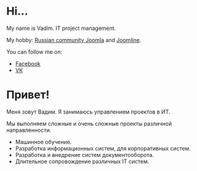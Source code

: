 # Hi...

My name is Vadim. IT project management.

My hobby: [Russian community Joomla](https://joomlaportal.ru/) and [Joomline](https://joomline.ru/).

You can follow me on:
* [Facebook](https://www.facebook.com/zikkuratvk)
* [VK](https://vk.com/zikkuratvk)


# Привет!

Меня зовут Вадим. Я занимаюсь управлением проектов в ИТ.

Мы выполняем сложные и очень сложные проекты различной направленности. 

- Машинное обучение.
- Разработка информационных систем, для корпоративных систем.
- Разработка и внедрение систем документооборота.
- Длительное сопровождение различных IT систем.